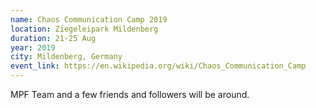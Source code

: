 ```yaml
---
name: Chaos Communication Camp 2019
location: Ziegeleipark Mildenberg
duration: 21-25 Aug
year: 2019
city: Mildenberg, Germany
event_link: https://en.wikipedia.org/wiki/Chaos_Communication_Camp
---
```

MPF Team and a few friends and followers will be around.
